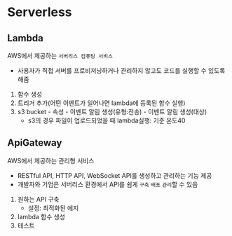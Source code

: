 # Serverless
## Lambda
AWS에서 제공하는 `서버리스 컴퓨팅 서비스`
  - 사용자가 직접 서버를 프로비저닝하거나 관리하지 않고도 코드를 실행할 수 있도록 해줌
   
1. 함수 생성
2. 트리거 추가(어떤 이벤트가 일어나면 lambda에 등록된 함수 실행)
3. s3 bucket - 속성 - 이벤트 알림 생성(유형:전송) - 이벤트 알림 생성(대상)
     - s3의 경우 파일이 업로드되었을 때 lambda실행: 기준 온도40

## ApiGateway
AWS에서 제공하는 관리형 서비스
- RESTful API, HTTP API, WebSocket API를 생성하고 관리하는 기능 제공
- 개발자와 기업은 서버리스 환경에서 API를 쉽게 `구축` `배포` `관리`할 수 있음

1. 원하는 API 구축
    - 설정: 최적화된 에지
2. lambda 함수 생성
3. 테스트
